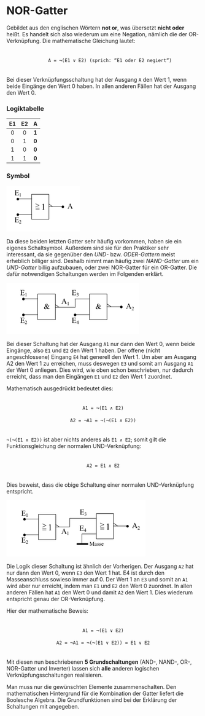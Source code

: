 
<style>
pre{
 text-align:center;
 padding:20px;
}
</style>


#  NOR-Gatter

Gebildet aus den englischen Wörtern **not or**, was übersetzt **nicht oder** heißt. Es handelt sich also wiederum um eine Negation, nämlich die der OR-Verknüpfung. Die mathematische Gleichung lautet:


```
     A = ¬(E1 ∨ E2) (sprich: “E1 oder E2 negiert“)

```

Bei dieser Verknüpfungsschaltung hat der Ausgang `A` den Wert 1, wenn beide Eingänge den Wert 0 haben. In allen anderen Fällen hat der Ausgang den Wert 0.




### Logiktabelle

|    E1    |    E2    |     A    |
|:--------:|:--------:|:--------:|
| 0        |      0   |  **1**   |
| 0        |      1   |  **0**   |
| 1        |      0   |  **0**   |
| 1        |      1   |  **0**   |


### Symbol

![NOR Gatter](img01.png)


Da diese beiden letzten Gatter sehr häufig vorkommen, haben sie ein eigenes Schaltsymbol. Außerdem sind sie für den Praktiker sehr interessant, da sie gegenüber den *UND-* bzw. *ODER-Gattern* meist erheblich billiger sind. Deshalb nimmt man häufig zwei *NAND-Gatter* um ein *UND-Gatter* billig aufzubauen, oder zwei NOR-Gatter für ein OR-Gatter. Die dafür notwendigen Schaltungen werden im Folgenden erklärt.

![NOR Schaltung](img02.png)

Bei dieser Schaltung hat der Ausgang `A1` nur dann den Wert 0, wenn beide Eingänge, also `E1` und `E2` den Wert 1 haben. Der offene (nicht angeschlossene) Eingang `E4` hat generell den Wert 1. Um aber am Ausgang A2 den Wert 1 zu erreichen, muss deswegen `E3` und somit am Ausgang `A1` der Wert 0 anliegen. Dies wird, wie oben schon beschrieben, nur dadurch erreicht, dass man den Eingängen `E1` und `E2` den Wert 1 zuordnet.


Mathematisch ausgedrückt bedeutet dies:


    A1 = ¬(E1 ∧ E2)
    
    A2 = ¬A1 = ¬(¬(E1 ∧ E2))

`¬(¬(E1 ∧ E2))` ist aber nichts anderes als `E1 ∧ E2`; somit gilt die Funktionsgleichung der normalen UND-Verknüpfung:

    A2 = E1 ∧ E2

Dies beweist, dass die obige Schaltung einer normalen UND-Verknüpfung entspricht.


![NOR Schaltung aus OR](img03.png)

Die Logik dieser Schaltung ist ähnlich der Vorherigen. Der Ausgang `A2` hat nur dann den Wert 0, wenn `E3` den Wert 1 hat. E4 ist durch den Masseanschluss sowieso immer auf 0. Der Wert 1 an `E3` und somit an `A1` wird aber nur erreicht, indem man `E1` und `E2` den Wert 0 zuordnet. In allen anderen Fällen hat `A1` den Wert 0 und damit `A2` den Wert 1. Dies wiederum entspricht genau der OR-Verknüpfung.

Hier der mathematische Beweis:


    A1 = ¬(E1 ∨ E2)
   
    A2 = ¬A1 = ¬(¬(E1 ∨ E2)) = E1 ∨ E2
    
Mit diesen nun beschriebenen **5 Grundschaltungen** (AND-, NAND-, OR-, NOR-Gatter und Inverter) lassen sich **alle** anderen logischen Verknüpfungsschaltungen realisieren. 

Man muss nur die gewünschten Elemente zusammenschalten. Den mathematischen Hintergrund für die Kombination der Gatter liefert die Boolesche Algebra. Die Grundfunktionen sind bei der Erklärung der Schaltungen mit angegeben.


